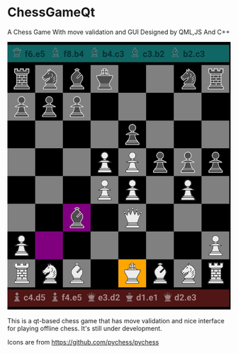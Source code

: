# ChessGameQt
A Chess Game With move validation and GUI Designed by QML,JS And C++
 
<img src="/Screenshots/Screen1.jpg" width="512">
 
This is a qt-based chess game that has move validation and nice interface for playing offline chess.
It's still under development.

Icons are from https://github.com/pychess/pychess
